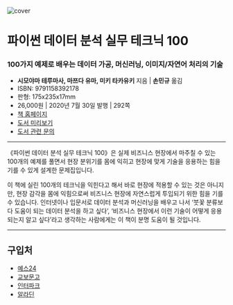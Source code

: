 
![cover](cover.jpg)

# 파이썬 데이터 분석 실무 테크닉 100
### 100가지 예제로 배우는 데이터 가공, 머신러닝, 이미지/자연어 처리의 기술

- **시모야마 테루마사, 마쯔다 유마, 미키 타카유키** 지음 | **손민규** 옮김
- ISBN: 9791158392178
- 판형: 175x235x17mm
- 26,000원 | 2020년 7월 30일 발행 | 292쪽
- [책 홈페이지](https://wikibook.co.kr/pyda100/)
- [도서 미리보기](http://www.yes24.com/Product/Viewer/Preview/91302724)
- [도서 관련 문의](https://wikibook.co.kr/support/contact/)

---

《파이썬 데이터 분석 실무 테크닉 100》은 실제 비즈니스 현장에서 마주칠 수 있는 100개의 예제를 풀면서 현장 분위기를 몸에 익히고 현장에 맞게 기술을 응용하는 힘을 기를 수 있게 설계한 문제집입니다.

이 책에 실린 100개의 테크닉을 익힌다고 해서 바로 현장에 적용할 수 있는 것은 아니지만, 현장 감각을 몸에 익힘으로써 비즈니스 현장에 자연스럽게 투입되기 위한 힘을 기를 수 있습니다. 인터넷이나 입문서로 데이터 분석과 머신러닝을 배우고 나서 ‘붓꽃 분류보다 도움이 되는 데이터 분석을 하고 싶다’, ‘비즈니스 현장에서 이런 기술이 어떻게 응용되는지 알고 싶다’라고 생각하는 사람에게는 이 책이 분명 도움이 될 것입니다.

---
 
 ## 구입처
 
 - [예스24](http://www.yes24.com/Product/Goods/91302724)
 - [교보문고](http://www.kyobobook.co.kr/product/detailViewKor.laf?barcode=9791158392178)
 - [인터파크](http://book.interpark.com/product/BookDisplay.do?_method=detail&sc.prdNo=335118869)
 - [알라딘](https://www.aladin.co.kr/shop/wproduct.aspx?ItemId=246893418)
